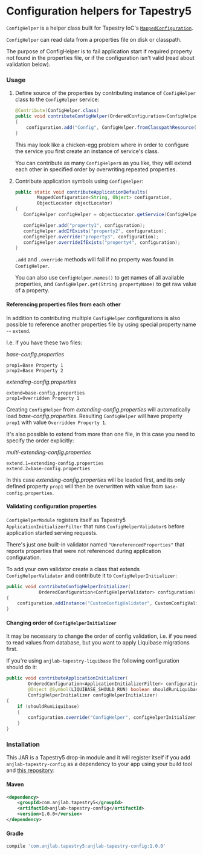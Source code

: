 Configuration helpers for Tapestry5
===================================

`ConfigHelper` is a helper class built for Tapestry IoC's [`MappedConfiguration`](http://tapestry.apache.org/tapestry-ioc-configuration.html).

`ConfigHelper` can read data from a properties file on disk or classpath.


The purpose of ConfigHelper is to fail application start if required property not found in the properties file, or if the configuration isn't valid (read about validation below).

### Usage

1. Define source of the properties by contributing instance of `ConfigHelper` class to the `ConfigHelper` service:

    ```java
    @Contribute(ConfigHelper.class)
    public void contributeConfigHelper(OrderedConfiguration<ConfigHelper> configuration) throws IOException
    {
        configuration.add("Config", ConfigHelper.fromClasspathResource("config.properties"));
    }
    ```

   This may look like a chicken-egg problem where in order to configure the service you
    first create an instance of service's class.

    You can contribute as many `ConfigHelper`s as you like, they will extend each other
     in specified order by overwriting repeated properties.

2. Contribute application symbols using `ConfigHelper`:

    ```java
    public static void contributeApplicationDefaults(
            MappedConfiguration<String, Object> configuration,
            ObjectLocator objectLocator)
    {
       ConfigHelper configHelper = objectLocator.getService(ConfigHelper.class);

       configHelper.add("property1", configuration);
       configHelper.addIfExists("property2", configuration);
       configHelper.override("property3", configuration);
       configHelper.overrideIfExists("property4", configuration);
    }
    ```
    
    `.add` and `.override` methods will fail if no property was found in `ConfigHelper`.
    
    You can also use `ConfigHelper.names()` to get names of all available properties,
    and `ConfigHelper.get(String propertyName)` to get raw value of a property.

#### Referencing properties files from each other

In addition to contributing multiple `ConfigHelper` configurations is also possible
to reference another properties file by using special property name -- `extend`.

I.e. if you have these two files:

*base-config.properties*
```
prop1=Base Property 1
prop2=Base Property 2
```

*extending-config.properties*
```
extend=base-config.properties
prop1=Overridden Property 1
```

Creating `ConfigHelper` from *extending-config.properties* will automatically load *base-config.properties*. Resulting `ConfigHelper` will have property `prop1` with value `Overridden Property 1`.

It's also possible to extend from more than one file, in this case you need to specify the order explicitly: 

*multi-extending-config.properties*
```
extend.1=extending-config.properties
extend.2=base-config.properties
```

In this case *extending-config.properties* will be loaded first, and its only defined property `prop1` will then be overwritten with value from `base-config.properties`.


#### Validating configuration properties

`ConfigHelperModule` registers itself as Tapestry5 `ApplicationInitializerFilter`
that runs `ConfigHelperValidator`s before application started serving requests.

There's just one built-in validator named `"UnreferencedProperties"` that reports properties that were not referenced during application configuration.

To add your own validator create a class that extends `ConfigHelperValidator` and contribute it to `ConfigHelperInitializer`:

```java
public void contributeConfigHelperInitializer(
            OrderedConfiguration<ConfigHelperValidator> configuration)
{
    configuration.addInstance("CustomConfigValidator", CustomConfigValidator.class);
}
```

#### Changing order of `ConfigHelperInitializer`

It may be necessary to change the order of config validation, i.e. if you need to read values from database, but you want to apply Liquibase migrations first.

If you're using `anjlab-tapestry-liquibase` the following configuration should do it:
```java
public void contributeApplicationInitializer(
        OrderedConfiguration<ApplicationInitializerFilter> configuration,
        @Inject @Symbol(LIQUIBASE_SHOULD_RUN) boolean shouldRunLiquibase,
        ConfigHelperInitializer configHelperInitializer)
{
    if (shouldRunLiquibase)
    {
        configuration.override("ConfigHelper", configHelperInitializer, "after:Liquibase");
    }
}
```

### Installation
This JAR is a Tapestry5 drop-in module and it will register itself if you 
add `anjlab-tapestry-config` as a dependency to your app using your build tool
and [this repository](https://github.com/anjlab/anjlab-tapestry-commons#maven-repository):

#### Maven
```xml
<dependency>
    <groupId>com.anjlab.tapestry5</groupId>
    <artifactId>anjlab-tapestry-config</artifactId>
    <version>1.0.0</version>
</dependency>
```

#### Gradle
```groovy
compile 'com.anjlab.tapestry5:anjlab-tapestry-config:1.0.0'
```
